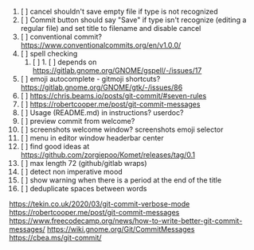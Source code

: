 1. [ ] cancel shouldn't save empty file if type is not recognized
2. [ ] Commit button should say "Save" if type isn't recognize (editing a regular file) and set title to filename and disable cancel
3. [ ] conventional commit? https://www.conventionalcommits.org/en/v1.0.0/
4. [ ] spell checking
   1. [ ] 1. [ ] depends on https://gitlab.gnome.org/GNOME/gspell/-/issues/17
5. [ ] emoji autocomplete - gitmoji shortcuts? https://gitlab.gnome.org/GNOME/gtk/-/issues/86
6. [ ] https://chris.beams.io/posts/git-commit/#seven-rules
7. [ ] https://robertcooper.me/post/git-commit-messages
8. [ ] Usage (README.md) in instructions? userdoc?
9. [ ] preview commit from welcome?
10. [ ] screenshots welcome window? screenshots emoji selector
11. [ ] menu in editor window headerbar center
12. [ ] find good ideas at https://github.com/zorgiepoo/Komet/releases/tag/0.1
13. [ ] max length 72 (github/gitlab wraps)
14. [ ] detect non imperative mood
15. [ ] show warning when there is a period at the end of the title
16. [ ] deduplicate spaces between words

https://tekin.co.uk/2020/03/git-commit-verbose-mode
https://robertcooper.me/post/git-commit-messages
https://www.freecodecamp.org/news/how-to-write-better-git-commit-messages/
https://wiki.gnome.org/Git/CommitMessages
https://cbea.ms/git-commit/
